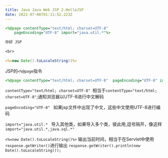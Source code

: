 ```yaml
---
title: Java Java Web JSP 2.HelloJSP
date: 2022-07-06T01:11:52.223Z
---
```

~~~jsp
<%@page contentType="text/html; charset=UTF-8"
    pageEncoding="UTF-8" import="java.util.*"%>
 
你好 JSP
 
<br>
 
<%=new Date().toLocaleString()%>
~~~
JSP的`<%@page`指令
~~~jsp
<%@page contentType="text/html; charset=UTF-8"  pageEncoding="UTF-8" import="java.util.*"%>
~~~

`contentType="text/html; charset=UTF-8" `相当于`contentType="text/html; charset=UTF-8"`;通知浏览器以UTF-8进行中文解码

`pageEncoding="UTF-8" ` 如果jsp文件中出现了中文，这些中文使用UTF-8进行编码

`import="java.util.* `
导入其他类，如果导入多个类，彼此用,逗号隔开，像这样 `import="java.util.*,java.sql.*"`

`<%=new Date().toLocaleString()%>`
输出当前时间，相当于在Servlet中使用`response.getWriter()`进行输出
`response.getWriter().println(new Date().toLocaleString());`
